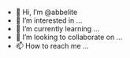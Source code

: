- 👋 Hi, I’m @abbelite
- 👀 I’m interested in ...
- 🌱 I’m currently learning ...
- 💞️ I’m looking to collaborate on ...
- 📫 How to reach me ...

<!---
abbelite/abbelite is a ✨ special ✨ repository because its `README.md` (this file) appears on your GitHub profile.
You can click the Preview link to take a look at your changes.
--->
